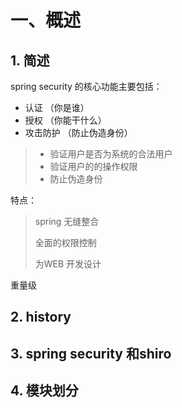 # 一、概述

## 1. 简述

 spring security 的核心功能主要包括：

- 认证 （你是谁）
- 授权 （你能干什么）
- 攻击防护 （防止伪造身份）

> - 验证用户是否为系统的合法用户
> - 验证用户的的操作权限
> - 防止伪造身份

特点：

> spring 无缝整合
>
> 全面的权限控制
>
> 为WEB 开发设计

重量级

## 2. history

## 3. spring security 和shiro

## 4. 模块划分

